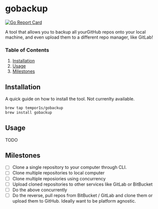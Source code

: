 # gobackup

[![Go Report Card](https://goreportcard.com/badge/github.com/droxey/makeclones)](https://goreportcard.com/report/github.com/droxey/makeclones)

A tool that allows you to backup all yourGitHub repos onto your local machine, and even upload them to a different repo manager, like GitLab!

### Table of Contents

1. [Installation]("#installation")
2. [Usage]("#usage")
3. [Milestones]("#milestones")

## Installation

A quick guide on how to install the tool. Not currenlty available.

```bash
brew tap tempor1s/gobackup
brew install gobackup
```

## Usage

TODO

## Milestones

- [ ] Clone a single repository to your computer through CLI.
- [ ] Clone multiple repositories to local computer
- [ ] Clone multiple reposiories using concurrency
- [ ] Upload cloned repositories to other services like GitLab or BitBucket
- [ ] Do the above concurrently
- [ ] Do the reverse, pull repos from BitBucket / GitLab and clone them or upload them to GitHub. Ideally want to be platform agnostic.
